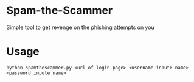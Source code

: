 # Spam-the-Scammer
Simple tool to  get revenge on the phishing attempts on you

# Usage
```
python spamthescammer.py <url of login page> <username inpute name> <password inpute name>
```
